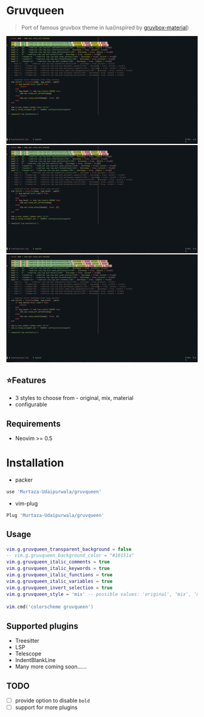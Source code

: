 # Gruvqueen
> Port of famous gruvbox theme in lua(inspired by [gruvbox-material](https://github.com/sainnhe/gruvbox-material))

![original](./assets/original.png)
![mix](./assets/mix.png)
![material](./assets/material.png)


## ⭐Features
* 3 styles to choose from - original, mix, material
* configurable


## Requirements
* Neovim >= 0.5


# Installation
* packer
```bash
use 'Murtaza-Udaipurwala/gruvqueen'
```

* vim-plug
```bash
Plug 'Murtaza-Udaipurwala/gruvqueen'
```


## Usage
```lua
vim.g.gruvqueen_transparent_background = false
-- vim.g.gruvqueen_background_color = "#10151a"
vim.g.gruvqueen_italic_comments = true
vim.g.gruvqueen_italic_keywords = true
vim.g.gruvqueen_italic_functions = true
vim.g.gruvqueen_italic_variables = true
vim.g.gruvqueen_invert_selection = true
vim.g.gruvqueen_style = 'mix' -- possible values: 'original', 'mix', 'material'

vim.cmd('colorscheme gruvqueen')
```


## Supported plugins
* Treesitter
* LSP
* Telescope
* IndentBlankLine
* Many more coming soon......


## TODO
* [ ] provide option to disable `bold`
* [ ] support for more plugins
